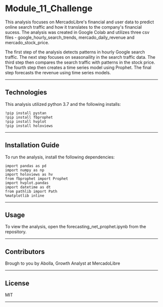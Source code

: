 # Module_11_Challenge

This analysis focuses on MercadoLibre's financial and user data to predict online search traffic and how it translates to the company's financial sucess.  The analysis was created in Google Colab and utilizes
three csv files - google_hourly_search_trends, mercado_daily_revenue and mercado_stock_price.

The first step of the analysis detects patterns in hourly Google search traffic.
The next step focuses on seasonaility in the search traffic data.
The third step then compares the search traffic with patterns in the stock price.
The fourth step then creates a time series model using Prophet.
The final step forecasts the revenue using time series models.

---

## Technologies

This analysis utilized python 3.7 and the following installs:

    !pip install pystan
    !pip install fbprophet
    !pip install hvplot
    !pip install holoviews

---

## Installation Guide

To run the analysis, install the following dependencies:

    import pandas as pd
    import numpy as np
    import holoviews as hv
    from fbprophet import Prophet
    import hvplot.pandas
    import datetime as dt
    from pathlib import Path
    %matplotlib inline

---

## Usage

To view the analysis, open the forecasting_net_prophet.ipynb from the repository.

---

##  Contributors

Brough to you by Abolla, Growth Analyst at MercadoLibre

---

## License

MIT

---

